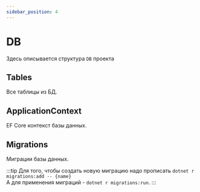 ```yaml
---
sidebar_position: 4
---
```


# DB

Здесь описывается структура `DB` проекта

## Tables

Все таблицы из БД.

## ApplicationContext

EF Core контекст базы данных.

## Migrations

Миграции базы данных.

:::tip
Для того, чтобы создать новую миграцию надо прописать `dotnet r migrations:add -- {name}`\
А для применения миграций - `dotnet r migrations:run`.
:::